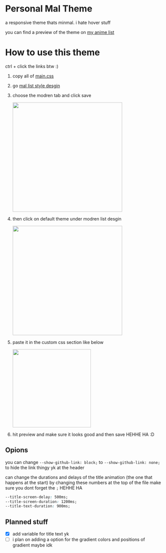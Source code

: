 # Personal Mal Theme

a responsive theme thats minmal. i hate hover stuff

you can find a preview of the theme on [my anime list](https://myanimelist.net/animelist/_Ariax)

# How to use this theme

ctrl + click the links btw :)

1.  copy all of <a href="https://github.com/Syncxv/mal-theme/blob/master/main.css" target="_blank">main.css</a>
2.  go [mal list style desgin](https://myanimelist.net/ownlist/style)
3.  choose the modren tab and click save

    <img src="https://user-images.githubusercontent.com/47534062/167711289-ca96e01c-665b-40d7-82a3-a15260c12be1.png" width="350"/>

4.  then click on default theme under modren list desgin

    <img src="https://i.imgur.com/qEx9K2R.png" width="350"/>

5.  paste it in the custom css section like below

    <img src="https://user-images.githubusercontent.com/47534062/167707770-5f74e3da-f4b8-41a8-9e1a-04cea9cec7ea.png" width="250"/>

6.  hit preview and make sure it looks good and then save HEHHE HA :D

## Opions

you can change `--show-github-link: block;` to `--show-github-link: none;` to hide the link thingy yk at the header

can change the durations and delays of the title animation (the one that happens at the start) by changing these numbers at the top of the file
make sure you dont forget the `;` HEHHE HA

```css
--title-screen-delay: 500ms;
--title-screen-duration: 1200ms;
--title-text-duration: 900ms;
```

## Planned stuff

- [x] add variable for title text yk
- [ ] i plan on adding a option for the gradient colors and positions of gradient maybe idk
